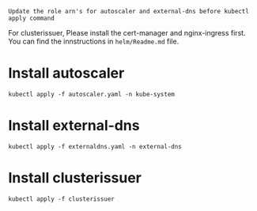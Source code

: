 `Update the role arn's for autoscaler and external-dns before kubectl apply command`

For clusterissuer, Please install the cert-manager and nginx-ingress first. You can find the innstructions in `helm/Readme.md` file.

# Install autoscaler

```
kubectl apply -f autoscaler.yaml -n kube-system
```

# Install external-dns

```
kubectl apply -f externaldns.yaml -n external-dns
```

# Install clusterissuer

```
kubectl apply -f clusterissuer
```
